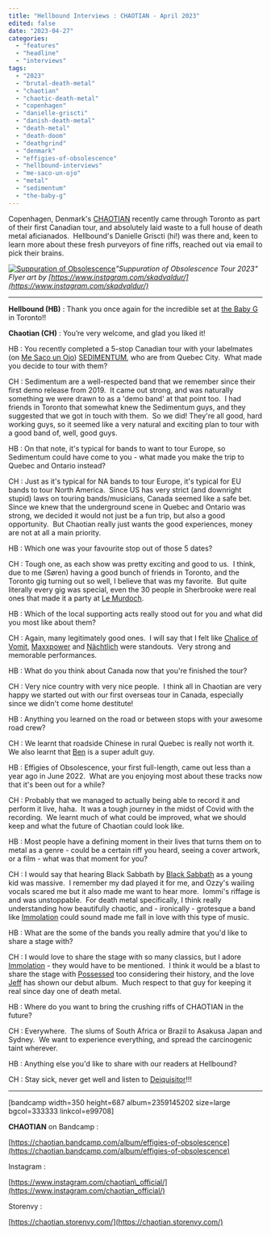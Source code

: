 ```yaml
---
title: "Hellbound Interviews : CHAOTIAN - April 2023"
edited: false
date: "2023-04-27"
categories:
  - "features"
  - "headline"
  - "interviews"
tags:
  - "2023"
  - "brutal-death-metal"
  - "chaotian"
  - "chaotic-death-metal"
  - "copenhagen"
  - "danielle-griscti"
  - "danish-death-metal"
  - "death-metal"
  - "death-doom"
  - "deathgrind"
  - "denmark"
  - "effigies-of-obsolescence"
  - "hellbound-interviews"
  - "me-saco-un-ojo"
  - "metal"
  - "sedimentum"
  - "the-baby-g"
---
```


Copenhagen, Denmark's [CHAOTIAN](https://chaotian.bandcamp.com/album/effigies-of-obsolescence) recently came through Toronto as part of their first Canadian tour, and absolutely laid waste to a full house of death metal aficianados.  Hellbound's Danielle Griscti (hi!) was there and, keen to learn more about these fresh purveyors of fine riffs, reached out via email to pick their brains.

[![Suppuration of Obsolescence](https://hellbound.ca/wp-content/uploads/2023/04/suppuration-of-obsolescence-tour-flyer-1024x724.jpg)](https://hellbound.ca/wp-content/uploads/2023/04/suppuration-of-obsolescence-tour-flyer.jpg)_"Suppuration of Obsolescence Tour 2023" Flyer art by [https://www.instagram.com/skadvaldur/](https://www.instagram.com/skadvaldur/)_

* * *

**Hellbound (HB)** : Thank you once again for the incredible set at [the Baby G](http://thebabyg.com/) in Toronto!!

**Chaotian (CH)** : You’re very welcome, and glad you liked it!

HB : You recently completed a 5-stop Canadian tour with your labelmates (on [Me Saco un Ojo](https://www.mesacounojo.com/)) [SEDIMENTUM](https://mesacounojo.bandcamp.com/album/suppuration-morphog-n-siaque), who are from Quebec City.  What made you decide to tour with them?

CH : Sedimentum are a well-respected band that we remember since their first demo release from 2019.  It came out strong, and was naturally something we were drawn to as a 'demo band' at that point too.  I had friends in Toronto that somewhat knew the Sedimentum guys, and they suggested that we got in touch with them.  So we did! They're all good, hard working guys, so it seemed like a very natural and exciting plan to tour with a good band of, well, good guys.

HB : On that note, it's typical for bands to want to tour Europe, so Sedimentum could have come to you - what made you make the trip to Quebec and Ontario instead?

CH : Just as it's typical for NA bands to tour Europe, it's typical for EU bands to tour North America.  Since US has very strict (and downright stupid) laws on touring bands/musicians, Canada seemed like a safe bet.  Since we knew that the underground scene in Quebec and Ontario was strong, we decided it would not just be a fun trip, but also a good opportunity.  But Chaotian really just wants the good experiences, money are not at all a main priority.

HB : Which one was your favourite stop out of those 5 dates?

CH : Tough one, as each show was pretty exciting and good to us.  I think, due to me (Søren) having a good bunch of friends in Toronto, and the Toronto gig turning out so well, I believe that was my favorite.  But quite literally every gig was special, even the 30 people in Sherbrooke were real ones that made it a party at [Le Murdoch](https://www.facebook.com/lemurdoch/?locale=fr_CA).

HB : Which of the local supporting acts really stood out for you and what did you most like about them?

CH : Again, many legitimately good ones.  I will say that I felt like [Chalice of Vomit](https://iniquitouspurpose.bandcamp.com/album/promo-2023), [Maxxpower](https://maxxpower.bandcamp.com/album/split-w-sidetracked) and [Nächtlich](https://www.instagram.com/ukeparaave/) were standouts.  Very strong and memorable performances.

HB : What do you think about Canada now that you're finished the tour?

CH : Very nice country with very nice people.  I think all in Chaotian are very happy we started out with our first overseas tour in Canada, especially since we didn't come home destitute!

HB : Anything you learned on the road or between stops with your awesome road crew?

CH : We learnt that roadside Chinese in rural Quebec is really not worth it.  We also learnt that [Ben](https://www.instagram.com/cowardpatrol/) is a super adult guy.

HB : Effigies of Obsolescence, your first full-length, came out less than a year ago in June 2022.  What are you enjoying most about these tracks now that it's been out for a while?

CH : Probably that we managed to actually being able to record it and perform it live, haha.  It was a tough journey in the midst of Covid with the recording.  We learnt much of what could be improved, what we should keep and what the future of Chaotian could look like.

HB : Most people have a defining moment in their lives that turns them on to metal as a genre - could be a certain riff you heard, seeing a cover artwork, or a film - what was that moment for you?

CH : I would say that hearing Black Sabbath by [Black Sabbath](https://hellbound.ca/?s=black+sabbath) as a young kid was massive.  I remember my dad played it for me, and Ozzy's wailing vocals scared me but it also made me want to hear more.  Iommi's riffage is and was unstoppable.  For death metal specifically, I think really understanding how beautifully chaotic, and - ironically - grotesque a band like [Immolation](https://www.immolation.info/) could sound made me fall in love with this type of music.

HB : What are the some of the bands you really admire that you'd like to share a stage with?

CH : I would love to share the stage with so many classics, but I adore [Immolation](https://www.immolation.info/) - they would have to be mentioned.  I think it would be a blast to share the stage with [Possessed](https://www.instagram.com/possessed_official/) too considering their history, and the love [Jeff](https://twitter.com/jeffbecerra?lang=en) has shown our debut album.  Much respect to that guy for keeping it real since day one of death metal.

HB : Where do you want to bring the crushing riffs of CHAOTIAN in the future?

CH : Everywhere.  The slums of South Africa or Brazil to Asakusa Japan and Sydney.  We want to experience everything, and spread the carcinogenic taint wherever.

HB : Anything else you'd like to share with our readers at Hellbound?

CH : Stay sick, never get well and listen to [Deiquisitor](https://deiquisitor.bandcamp.com/)!!!

* * *

\[bandcamp width=350 height=687 album=2359145202 size=large bgcol=333333 linkcol=e99708\]

**CHAOTIAN** on Bandcamp :

[https://chaotian.bandcamp.com/album/effigies-of-obsolescence](https://chaotian.bandcamp.com/album/effigies-of-obsolescence)

Instagram :

[https://www.instagram.com/chaotian\_official/](https://www.instagram.com/chaotian_official/)

Storenvy :

[https://chaotian.storenvy.com/](https://chaotian.storenvy.com/)
